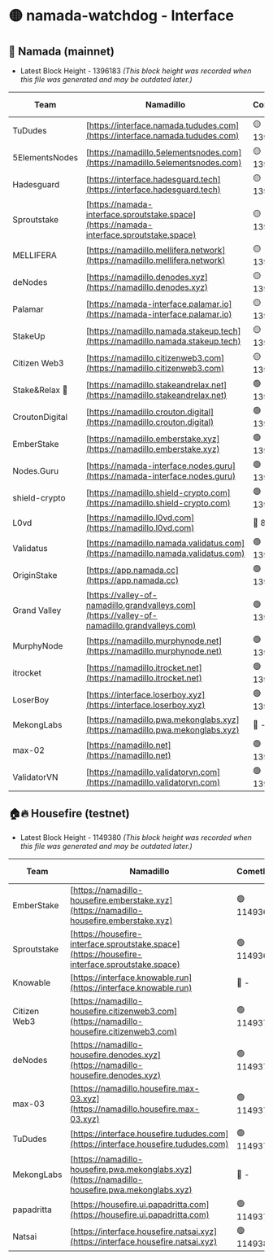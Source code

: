# 🟡 namada-watchdog - Interface

## 🚀 Namada (mainnet)
- Latest Block Height - 1396183 *(This block height was recorded when this file was generated and may be outdated later.)*

| Team | Namadillo | CometBFT | Indexer | MASP Indexer |
|-|-|-|-|-|
| TuDudes | [https://interface.namada.tududes.com](https://interface.namada.tududes.com) | 🟡 1396062 | 🟡 1396062 | 🟡 1396062 |
| 5ElementsNodes | [https://namadillo.5elementsnodes.com](https://namadillo.5elementsnodes.com) | 🟡 1396063 | 🟡 1396063 | 🟡 1396063 |
| Hadesguard | [https://interface.hadesguard.tech](https://interface.hadesguard.tech) | 🟡 1396064 | 🟡 1396063 | 🟡 1396063 |
| Sproutstake | [https://namada-interface.sproutstake.space](https://namada-interface.sproutstake.space) | 🟡 1396065 | 🟡 1396065 | 🟡 1396065 |
| MELLIFERA | [https://namadillo.mellifera.network](https://namadillo.mellifera.network) | 🟡 1396066 | 🟡 1396066 | 🟡 1396066 |
| deNodes | [https://namadillo.denodes.xyz](https://namadillo.denodes.xyz) | 🟡 1396067 | 🟡 1396067 | 🟡 1396067 |
| Palamar | [https://namada-interface.palamar.io](https://namada-interface.palamar.io) | 🟡 1396068 | 🟡 1396068 | 🟡 1396068 |
| StakeUp | [https://namadillo.namada.stakeup.tech](https://namadillo.namada.stakeup.tech) | 🟡 1396068 | 🟡 1396068 | 🟡 1396068 |
| Citizen Web3 | [https://namadillo.citizenweb3.com](https://namadillo.citizenweb3.com) | 🟡 1396070 | 🟡 1396070 | 🟡 1396069 |
| Stake&Relax 🦥 | [https://namadillo.stakeandrelax.net](https://namadillo.stakeandrelax.net) | 🟢 1396161 | 🟢 1396161 | 🟢 1396161 |
| CroutonDigital | [https://namadillo.crouton.digital](https://namadillo.crouton.digital) | 🟢 1396162 | 🔴 1338918 | 🟢 1396162 |
| EmberStake | [https://namadillo.emberstake.xyz](https://namadillo.emberstake.xyz) | 🟢 1396163 | 🟢 1396163 | 🟢 1396163 |
| Nodes.Guru | [https://namada-interface.nodes.guru](https://namada-interface.nodes.guru) | 🟢 1396164 | 🟢 1396164 | 🟢 1396163 |
| shield-crypto | [https://namadillo.shield-crypto.com](https://namadillo.shield-crypto.com) | 🟢 1396164 | 🔴 1376961 | 🟢 1396164 |
| L0vd | [https://namadillo.l0vd.com](https://namadillo.l0vd.com) | 🔴 894059 | 🔴 1269187 | 🔴 894059 |
| Validatus | [https://namadillo.namada.validatus.com](https://namadillo.namada.validatus.com) | 🟢 1396166 | 🔴 1338199 | 🟢 1396166 |
| OriginStake | [https://app.namada.cc](https://app.namada.cc) | 🟢 1396167 | 🟢 1396167 | 🟢 1396167 |
| Grand Valley | [https://valley-of-namadillo.grandvalleys.com](https://valley-of-namadillo.grandvalleys.com) | 🟢 1396167 | 🟢 1396167 | 🟢 1396168 |
| MurphyNode | [https://namadillo.murphynode.net](https://namadillo.murphynode.net) | 🟢 1396170 | 🟢 1396170 | 🔴 - |
| itrocket | [https://namadillo.itrocket.net](https://namadillo.itrocket.net) | 🟢 1396171 | 🔴 1339267 | 🟢 1396171 |
| LoserBoy | [https://interface.loserboy.xyz](https://interface.loserboy.xyz) | 🟢 1396172 | 🟢 1396172 | 🔴 - |
| MekongLabs | [https://namadillo.pwa.mekonglabs.xyz](https://namadillo.pwa.mekonglabs.xyz) | 🔴 - | 🔴 - | 🔴 - |
| max-02 | [https://namadillo.net](https://namadillo.net) | 🟢 1396182 | 🟢 1396182 | 🟢 1396182 |
| ValidatorVN | [https://namadillo.validatorvn.com](https://namadillo.validatorvn.com) | 🟢 1396183 | 🟢 1396183 | 🟢 1396182 |

## 🏠🔥 Housefire (testnet)
- Latest Block Height - 1149380 *(This block height was recorded when this file was generated and may be outdated later.)*

| Team | Namadillo | CometBFT | Indexer | MASP Indexer |
|-|-|-|-|-|
| EmberStake | [https://namadillo-housefire.emberstake.xyz](https://namadillo-housefire.emberstake.xyz) | 🟢 1149368 | 🟢 1149368 | 🔴 1083022 |
| Sproutstake | [https://housefire-interface.sproutstake.space](https://housefire-interface.sproutstake.space) | 🟢 1149369 | 🟢 1149369 | 🟢 1149369 |
| Knowable | [https://interface.knowable.run](https://interface.knowable.run) | 🔴 - | 🔴 - | 🔴 - |
| Citizen Web3 | [https://namadillo-housefire.citizenweb3.com](https://namadillo-housefire.citizenweb3.com) | 🟢 1149370 | 🟢 1149370 | 🔴 - |
| deNodes | [https://namadillo-housefire.denodes.xyz](https://namadillo-housefire.denodes.xyz) | 🟢 1149373 | 🟢 1149373 | 🟢 1149373 |
| max-03 | [https://namadillo.housefire.max-03.xyz](https://namadillo.housefire.max-03.xyz) | 🟢 1149374 | 🟢 1149374 | 🟢 1149374 |
| TuDudes | [https://interface.housefire.tududes.com](https://interface.housefire.tududes.com) | 🟢 1149374 | 🟢 1149374 | 🟢 1149374 |
| MekongLabs | [https://namadillo-housefire.pwa.mekonglabs.xyz](https://namadillo-housefire.pwa.mekonglabs.xyz) | 🔴 - | 🔴 - | 🔴 - |
| papadritta | [https://housefire.ui.papadritta.com](https://housefire.ui.papadritta.com) | 🟢 1149379 | 🔴 972185 | 🟢 1149379 |
| Natsai | [https://interface.housefire.natsai.xyz](https://interface.housefire.natsai.xyz) | 🟢 1149380 | 🟢 1149380 | 🟢 1149380 |

